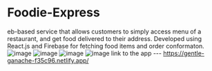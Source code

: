 # Foodie-Express
eb-based service that allows customers to simply access menu of a restaurant, and get food delivered to
their address. Developed using React.js and Firebase for fetching food items and order conformaton.
![image](https://user-images.githubusercontent.com/83868114/190483533-f3390304-5bbb-4ff1-a00b-7cfeef4e97d0.png)
![image](https://user-images.githubusercontent.com/83868114/190483633-48affe5a-20a6-4300-9e13-bdb92437ffb8.png)
![image](https://user-images.githubusercontent.com/83868114/190483757-d38c1954-5da9-4a67-a796-bcaf7f47aea6.png)
![image](https://user-images.githubusercontent.com/83868114/190483835-3f0129a8-8070-494c-a3be-412eab415417.png)
link to the app --- https://gentle-ganache-f35c96.netlify.app/

